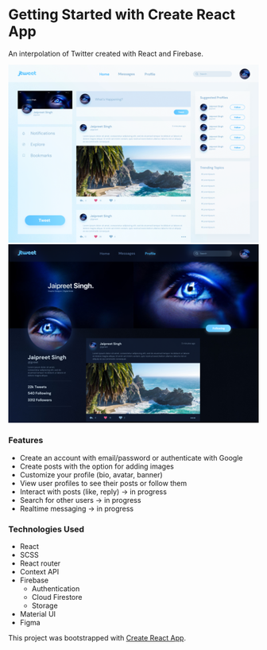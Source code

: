 # Getting Started with Create React App
An interpolation of Twitter created with React and Firebase.

![Home Page Preview](https://github.com/Jpreet927/jtweet/blob/main/src/Assets/Images/Home-Preview.png)
![Profile Preview](https://github.com/Jpreet927/jtweet/blob/main/src/Assets/Images/Profile-Preview.png)

### Features
- Create an account with email/password or authenticate with Google
- Create posts with the option for adding images
- Customize your profile (bio, avatar, banner)
- View user profiles to see their posts or follow them
- Interact with posts (like, reply) -> in progress
- Search for other users -> in progress
- Realtime messaging -> in progress

### Technologies Used
- React
- SCSS
- React router
- Context API
- Firebase  
   - Authentication
   - Cloud Firestore
   - Storage
- Material UI 
- Figma

This project was bootstrapped with [Create React App](https://github.com/facebook/create-react-app).
